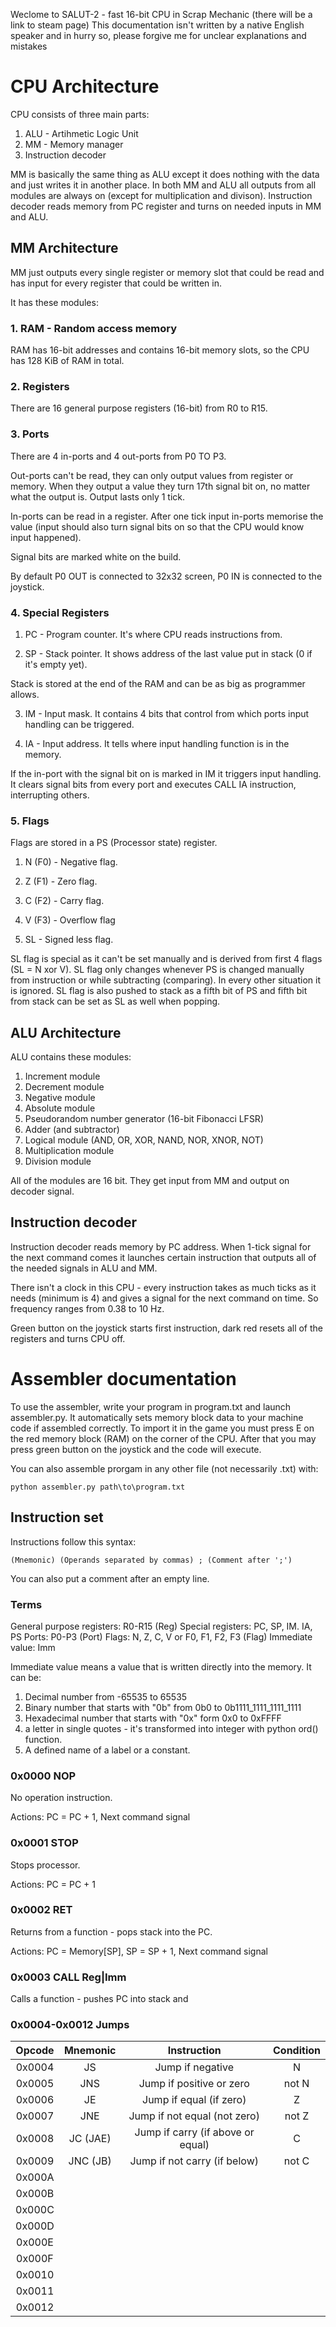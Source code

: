 Weclome to SALUT-2 - fast 16-bit CPU in Scrap Mechanic (there will be a link to steam page)
This documentation isn't written by a native English speaker and in hurry so, please forgive me for unclear explanations and mistakes

# CPU Architecture

CPU consists of three main parts:

1. ALU - Artihmetic Logic Unit
2. MM - Memory manager
3. Instruction decoder

MM is basically the same thing as ALU except it does nothing with the data and just writes it in another place.
In both MM and ALU all outputs from all modules are always on (except for multiplication and divison).
Instruction decoder reads memory from PC register and turns on needed inputs in MM and ALU.

## MM Architecture

MM just outputs every single register or memory slot that could be read and has input for every register that could be written in.

It has these modules:

### 1. RAM - Random access memory

RAM has 16-bit addresses and contains 16-bit memory slots, so the CPU has 128 KiB of RAM in total.

### 2. Registers

There are 16 general purpose registers (16-bit) from R0 to R15.

### 3. Ports

There are 4 in-ports and 4 out-ports from P0 TO P3.

Out-ports can't be read, they can only output values from register or memory. When they output a value they turn 17th signal bit on, no matter what the output is. Output lasts only 1 tick.

In-ports can be read in a register. After one tick input in-ports memorise the value (input should also turn signal bits on so that the CPU would know input happened).

Signal bits are marked white on the build.

By default P0 OUT is connected to 32x32 screen, P0 IN is connected to the joystick.

### 4. Special Registers

1.  PC - Program counter. It's where CPU reads instructions from.

2.  SP - Stack pointer. It shows address of the last value put in stack (0 if it's empty yet).

Stack is stored at the end of the RAM and can be as big as programmer allows.

3.  IM - Input mask. It contains 4 bits that control from which ports input handling can be triggered.

4.  IA - Input address. It tells where input handling function is in the memory.

If the in-port with the signal bit on is marked in IM it triggers input handling. It clears signal bits from every port and executes CALL IA instruction, interrupting others.

### 5. Flags

Flags are stored in a PS (Processor state) register.

1.  N (F0) - Negative flag.

2.  Z (F1) - Zero flag.

3.  C (F2) - Carry flag.

4.  V (F3) - Overflow flag

5.  SL - Signed less flag.

SL flag is special as it can't be set manually and is derived from first 4 flags (SL = N xor V).
SL flag only changes whenever PS is changed manually from instruction or while subtracting (comparing). In every other situation it is ignored.
SL flag is also pushed to stack as a fifth bit of PS and fifth bit from stack can be set as SL as well when popping.

## ALU Architecture

ALU contains these modules:

1. Increment module
2. Decrement module
3. Negative module
4. Absolute module
5. Pseudorandom number generator (16-bit Fibonacci LFSR)
6. Adder (and subtractor)
7. Logical module (AND, OR, XOR, NAND, NOR, XNOR, NOT)
8. Multiplication module
9. Division module

All of the modules are 16 bit. They get input from MM and output on decoder signal.

## Instruction decoder

Instruction decoder reads memory by PC address. When 1-tick signal for the next command comes it launches certain instruction that outputs all of the needed signals in ALU and MM.

There isn't a clock in this CPU - every instruction takes as much ticks as it needs (minimum is 4) and gives a signal for the next command on time. So frequency ranges from 0.38 to 10 Hz.

Green button on the joystick starts first instruction, dark red resets all of the registers and turns CPU off.

# Assembler documentation

To use the assembler, write your program in program.txt and launch assembler.py. It automatically sets memory block data to your machine code if assembled correctly. To import it in the game you must press E on the red memory block (RAM) on the corner of the CPU. After that you may press green button on the joystick and the code will execute.

You can also assemble prorgam in any other file (not necessarily .txt) with:

```
python assembler.py path\to\program.txt
```

## Instruction set

Instructions follow this syntax:

```
(Mnemonic) (Operands separated by commas) ; (Comment after ';')
```

You can also put a comment after an empty line.

### Terms

General purpose registers: R0-R15 (Reg)
Special registers: PC, SP, IM. IA, PS
Ports: P0-P3 (Port)
Flags: N, Z, C, V or F0, F1, F2, F3 (Flag)
Immediate value: Imm

Immediate value means a value that is written directly into the memory.
It can be:

1. Decimal number from -65535 to 65535
2. Binary number that starts with "0b" from 0b0 to 0b1111_1111_1111_1111
3. Hexadecimal number that starts with "0x" form 0x0 to 0xFFFF
4. a letter in single quotes - it's transformed into integer with python ord() function.
5. A defined name of a label or a constant.

### 0x0000 NOP

No operation instruction.

Actions: PC = PC + 1, Next command signal

### 0x0001 STOP

Stops processor.

Actions: PC = PC + 1

### 0x0002 RET

Returns from a function - pops stack into the PC.

Actions: PC = Memory[SP], SP = SP + 1, Next command signal

### 0x0003 CALL Reg|Imm

Calls a function - pushes PC into stack and

### 0x0004-0x0012 Jumps

| Opcode | Mnemonic |            Instruction            | Condition |
| :----: | :------: | :-------------------------------: | :-------: |
| 0x0004 |    JS    |         Jump if negative          |     N     |
| 0x0005 |   JNS    |     Jump if positive or zero      |   not N   |
| 0x0006 |    JE    |      Jump if equal (if zero)      |     Z     |
| 0x0007 |   JNE    |   Jump if not equal (not zero)    |   not Z   |
| 0x0008 | JC (JAE) | Jump if carry (if above or equal) |     C     |
| 0x0009 | JNC (JB) |   Jump if not carry (if below)    |   not C   |
| 0x000A |          |                                   |           |
| 0x000B |          |                                   |           |
| 0x000C |          |                                   |           |
| 0x000D |          |                                   |           |
| 0x000E |          |                                   |           |
| 0x000F |          |                                   |           |
| 0x0010 |          |                                   |           |
| 0x0011 |          |                                   |           |
| 0x0012 |          |                                   |           |
